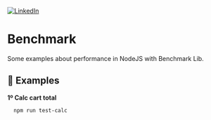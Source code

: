 [![LinkedIn][linkedin-shield]][linkedin-url]

[linkedin-shield]: https://img.shields.io/badge/-LinkedIn-black.svg?&logo=linkedin&colorB=0A66C2
[linkedin-url]: https://linkedin.com/in/william-augusto

# Benchmark
Some examples about performance in NodeJS with Benchmark Lib.

## 🎏 Examples
  **1º Calc cart total**
  ```bash
    npm run test-calc
  ```
